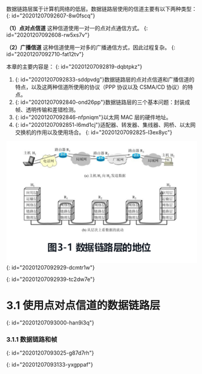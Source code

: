 数据链路层属于计算机网络的低层。数据链路层使用的信道主要有以下两种类型：
{: id="20201207092607-8w0fscq"}

**（1）点对点信道** 这种信道使用一对一的点对点通信方式。
{: id="20201207092608-rw5xs7v"}

**（2）广播信道** 这种信道使用一对多的广播通信方式，因此过程复杂。
{: id="20201207092710-fat12tv"}

本章的主要内容是：
{: id="20201207092819-dqbtpkz"}

1. {: id="20201207092833-sddpvdg"}数据链路层的点对点信道和广播信道的特点，以及这两种信道所使用的协议（PPP 协议以及 CSMA/CD 协议）的特点。
2. {: id="20201207092840-ond26pp"}数据链路层的三个基本问题：封装成帧、透明传输和差错检测。
3. {: id="20201207092846-nfpniqm"}以太网 MAC 层的硬件地址。
4. {: id="20201207092851-l6md1cj"}适配器、转发器、集线器、网桥、以太网交换机的作用以及使用场合。
{: id="20201207092825-l3ex8yc"}

![31.png](assets/20201207092938-fb1mali-3-1.png)
{: id="20201207092929-dcmtr1w"}

{: id="20201207092939-tc2dw7e"}

# 3.1 使用点对点信道的数据链路层
{: id="20201207093000-han9i3q"}

### 3.1.1 数据链路和帧
{: id="20201207093025-g87d7rh"}

{: id="20201207093133-yxgppaf"}
